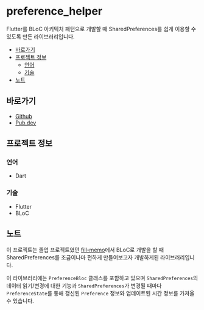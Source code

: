 # preference_helper

Flutter를 BLoC 아키텍처 패턴으로 개발할 때 SharedPreferences를 쉽게 이용할 수 있도록 만든 라이브러리입니다.

- [바로가기](#바로가기)
- [프로젝트 정보](#프로젝트-정보)
  - [언어](#언어)
  - [기술](#기술)
- [노트](#노트)


## 바로가기

- [Github](https://github.com/namhyun-gu/preference-helper)
- [Pub.dev](https://pub.dev/packages/preference_helper)

## 프로젝트 정보

### 언어

- Dart

### 기술

- Flutter
- BLoC

## 노트

이 프로젝트는 졸업 프로젝트였던 [fill-memo](https://github.com/smu-gp/fill-memo)에서 BLoC로 개발을 할 때 SharedPreferences를 조금이나마 편하게 만들어보고자 개발하게된 라이브러리입니다.

이 라이브러리에는 `PreferenceBloc` 클래스를 포함하고 있으며 `SharedPreferences`의 데이터 읽기/변경에 대한 기능과 `SharedPreferences`가 변경될 때마다 `PreferenceState`를 통해 갱신된 `Preference` 정보와 업데이트된 시간 정보를 가져올 수 있습니다.
